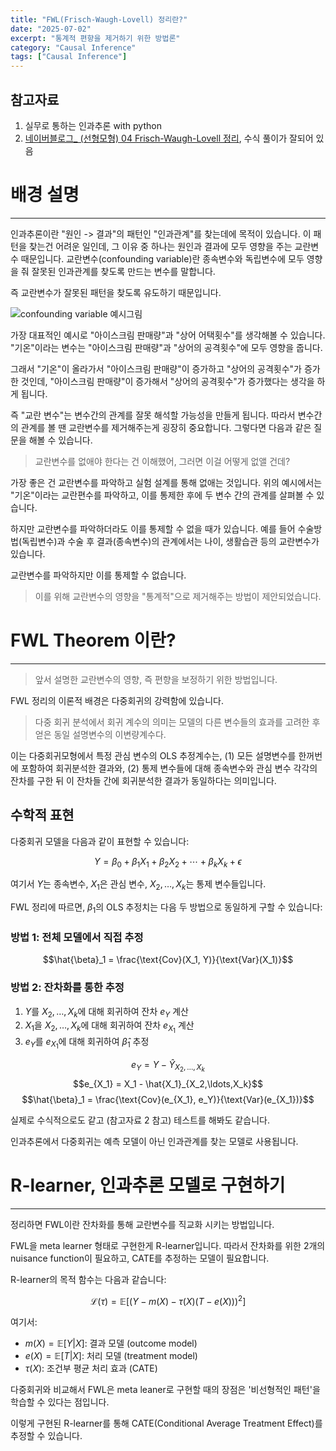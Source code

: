 ```yaml
---
title: "FWL(Frisch-Waugh-Lovell) 정리란?"
date: "2025-07-02"
excerpt: "통계적 편향을 제거하기 위한 방법론"
category: "Causal Inference"
tags: ["Causal Inference"]
---
```


## 참고자료

1. 실무로 통하는 인과추론 with python
2. [네이버블로그_ (선형모형) 04 Frisch-Waugh-Lovell 정리](https://blog.naver.com/dillid94/222482368731), 수식 풀이가 잘되어 있음

# 배경 설명

---

인과추론이란 "원인 -> 결과"의 패턴인 "인과관계"를 찾는데에 목적이 있습니다.
이 패턴을 찾는건 어려운 일인데, 그 이유 중 하나는 원인과 결과에 모두 영향을 주는 교란변수 때문입니다.
교란변수(confounding variable)란 종속변수와 독립변수에 모두 영향을 줘 잘못된 인과관계를 찾도록 만드는 변수를 말합니다.

즉 교란변수가 잘못된 패턴을 찾도록 유도하기 때문입니다.

![confounding variable 예시그림](/post/confounding_bias_예시그림.png)

가장 대표적인 예시로 "아이스크림 판매량"과 "상어 어택횟수"를 생각해볼 수 있습니다.
"기온"이라는 변수는 "아이스크림 판매량"과 "상어의 공격횟수"에 모두 영향을 줍니다.

그래서 "기온"이 올라가서 "아이스크림 판매량"이 증가하고 "상어의 공격횟수"가 증가한 것인데, "아이스크림 판매량"이 증가해서 "상어의 공격횟수"가 증가했다는 생각을 하게 됩니다.

즉 "교란 변수"는 변수간의 관계를 잘못 해석할 가능성을 만들게 됩니다.
따라서 변수간의 관계를 볼 땐 교란변수를 제거해주는게 굉장히 중요합니다.
그렇다면 다음과 같은 질문을 해볼 수 있습니다.

> 교란변수를 없애야 한다는 건 이해했어, 그러면 이걸 어떻게 없앨 건데?

가장 좋은 건 교란변수를 파악하고 실험 설계를 통해 없애는 것입니다.
위의 예시에서는 "기온"이라는 교란편수를 파악하고, 이를 통제한 후에 두 변수 간의 관계를 살펴볼 수 있습니다.

하지만 교란변수를 파악하더라도 이를 통제할 수 없을 때가 있습니다.
예를 들어 수술방법(독립변수)과 수술 후 결과(종속변수)의 관계에서는 나이, 생활습관 등의 교란변수가 있습니다.

교란변수를 파악하지만 이를 통제할 수 없습니다.
> 이를 위해 교란변수의 영향을 "통계적"으로 제거해주는 방법이 제안되었습니다.

# FWL Theorem 이란?
---

> 앞서 설명한 교란변수의 영향, 즉 편향을 보정하기 위한 방법입니다.

FWL 정리의 이론적 배경은 다중회귀의 강력함에 있습니다.

> 다중 회귀 분석에서 회귀 계수의 의미는 모델의 다른 변수들의 효과를 고려한 후 얻은 동일 설명변수의 이변량계수다.

이는 다중회귀모형에서 특정 관심 변수의 OLS 추정계수는, (1) 모든 설명변수를 한꺼번에 포함하여 회귀분석한 결과와, (2) 통제 변수들에 대해 종속변수와 관심 변수 각각의 잔차를 구한 뒤 이 잔차들 간에 회귀분석한 결과가 동일하다는 의미입니다.

## 수학적 표현

다중회귀 모델을 다음과 같이 표현할 수 있습니다:

$$Y = \beta_0 + \beta_1 X_1 + \beta_2 X_2 + \cdots + \beta_k X_k + \epsilon$$

여기서 $Y$는 종속변수, $X_1$은 관심 변수, $X_2, \ldots, X_k$는 통제 변수들입니다.

FWL 정리에 따르면, $\beta_1$의 OLS 추정치는 다음 두 방법으로 동일하게 구할 수 있습니다:

### 방법 1: 전체 모델에서 직접 추정
$$\hat{\beta}_1 = \frac{\text{Cov}(X_1, Y)}{\text{Var}(X_1)}$$

### 방법 2: 잔차화를 통한 추정

1. $Y$를 $X_2, \ldots, X_k$에 대해 회귀하여 잔차 $e_Y$ 계산
2. $X_1$을 $X_2, \ldots, X_k$에 대해 회귀하여 잔차 $e_{X_1}$ 계산
3. $e_Y$를 $e_{X_1}$에 대해 회귀하여 $\hat{\beta}_1$ 추정

$$e_Y = Y - \hat{Y}_{X_2,\ldots,X_k}$$
$$e_{X_1} = X_1 - \hat{X_1}_{X_2,\ldots,X_k}$$
$$\hat{\beta}_1 = \frac{\text{Cov}(e_{X_1}, e_Y)}{\text{Var}(e_{X_1})}$$

실제로 수식적으로도 같고 (참고자료 2 참고) 테스트를 해봐도 같습니다.

인과추론에서 다중회귀는 예측 모델이 아닌 인과관계를 찾는 모델로 사용됩니다.

# R-learner, 인과추론 모델로 구현하기
---

정리하면 FWL이란 잔차화를 통해 교란변수를 직교화 시키는 방법입니다.

FWL을 meta learner 형태로 구현한게 R-learner입니다.
따라서 잔차화를 위한 2개의 nuisance function이 필요하고, CATE를 추정하는 모델이 필요합니다.

R-learner의 목적 함수는 다음과 같습니다:

$$\mathcal{L}(\tau) = \mathbb{E}\left[\left(Y - m(X) - \tau(X)(T - e(X))\right)^2\right]$$

여기서:

- $m(X) = \mathbb{E}[Y|X]$: 결과 모델 (outcome model)
- $e(X) = \mathbb{E}[T|X]$: 처리 모델 (treatment model)
- $\tau(X)$: 조건부 평균 처리 효과 (CATE)

다중회귀와 비교해서 FWL은 meta leaner로 구현할 때의 장점은 '비선형적인 패턴'을 학습할 수 있다는 점입니다.

이렇게 구현된 R-learner를 통해 CATE(Conditional Average Treatment Effect)를 추정할 수 있습니다.